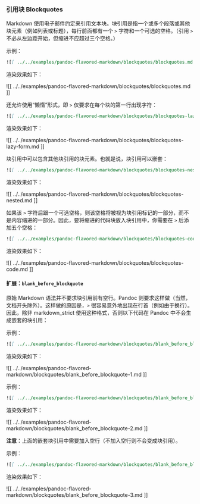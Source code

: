 ### 引用块 Blockquotes

Markdown 使用电子邮件约定来引用文本块。块引用是指一个或多个段落或其他块元素（例如列表或标题），每行前面都有一个 `>` 字符和一个可选的空格。（引用 `>` 不必从左边距开始，但缩进不应超过三个空格。）

示例：

```markdown
![[ ../../examples/pandoc-flavored-markdown/blockquotes/blockquotes.md ]]
```

渲染效果如下：

![[ ../../examples/pandoc-flavored-markdown/blockquotes/blockquotes.md ]]

还允许使用“懒惰”形式，即 `>` 仅要求在每个块的第一行出现字符：

```markdown
![[ ../../examples/pandoc-flavored-markdown/blockquotes/blockquotes-lazy-form.md ]]
```

渲染效果如下：

![[ ../../examples/pandoc-flavored-markdown/blockquotes/blockquotes-lazy-form.md ]]

块引用中可以包含其他块引用的块元素。也就是说，块引用可以嵌套：

```markdown
![[ ../../examples/pandoc-flavored-markdown/blockquotes/blockquotes-nested.md ]]
```

渲染效果如下：

![[ ../../examples/pandoc-flavored-markdown/blockquotes/blockquotes-nested.md ]]

如果该 `>` 字符后跟一个可选空格，则该空格将被视为块引用标记的一部分，而不是内容缩进的一部分。因此，要将缩进的代码块放入块引用中，你需要在 `>` 后添加五个空格：

```markdown
![[ ../../examples/pandoc-flavored-markdown/blockquotes/blockquotes-code.md ]]
```

渲染效果如下：

![[ ../../examples/pandoc-flavored-markdown/blockquotes/blockquotes-code.md ]]

#### 扩展：`blank_before_blockquote`

原始 Markdown 语法并不要求块引用前有空行。Pandoc 则要求这样做（当然，文档开头除外）。这样做的原因是，`>` 很容易意外地出现在行首（例如由于换行）。因此，除非 markdown_strict 使用这种格式，否则以下代码在 Pandoc 中不会生成嵌套的块引用：

示例：

```markdown
![[ ../../examples/pandoc-flavored-markdown/blockquotes/blank_before_blockquote-1.md ]]
```

渲染效果如下：

![[ ../../examples/pandoc-flavored-markdown/blockquotes/blank_before_blockquote-1.md ]]

示例：

```markdown
![[ ../../examples/pandoc-flavored-markdown/blockquotes/blank_before_blockquote-2.md ]]
```

渲染效果如下：

![[ ../../examples/pandoc-flavored-markdown/blockquotes/blank_before_blockquote-2.md ]]

**注意**：上面的嵌套块引用中需要加入空行（不加入空行则不会变成块引用）。

示例：

```markdown
![[ ../../examples/pandoc-flavored-markdown/blockquotes/blank_before_blockquote-3.md ]]
```

渲染效果如下：

![[ ../../examples/pandoc-flavored-markdown/blockquotes/blank_before_blockquote-3.md ]]
